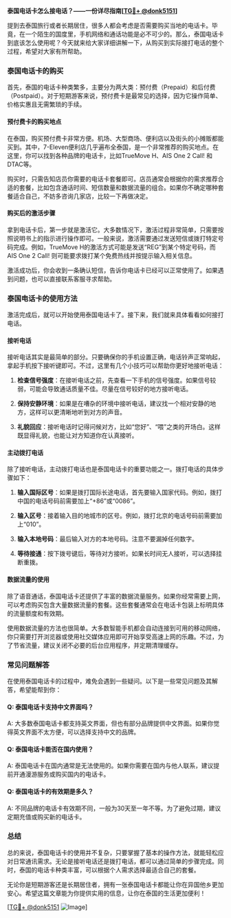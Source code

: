 **泰国电话卡怎么接电话？——一份详尽指南[[TG💪+ @donk5151](https://t.me/s/donk5151)]**

提到去泰国旅行或者长期居住，很多人都会考虑是否需要购买当地的电话卡。毕竟，在一个陌生的国度里，手机网络和通话功能是必不可少的。那么，泰国电话卡到底该怎么使用呢？今天就来给大家详细讲解一下，从购买到实际接打电话的整个过程，希望对大家有所帮助。

### 泰国电话卡的购买

首先，泰国的电话卡种类繁多，主要分为两大类：预付费（Prepaid）和后付费（Postpaid）。对于短期游客来说，预付费卡是最常见的选择，因为它操作简单、价格实惠且无需繁琐的手续。

#### 预付费卡的购买地点

在泰国，购买预付费卡非常方便。机场、大型商场、便利店以及街头的小摊贩都能买到。其中，7-Eleven便利店几乎遍布全泰国，是一个非常推荐的购买地点。在这里，你可以找到各种品牌的电话卡，比如TrueMove H、AIS One 2 Call! 和DTAC等。

购买时，只需告知店员你需要的电话卡套餐即可。店员通常会根据你的需求推荐合适的套餐，比如包含通话时间、短信数量和数据流量的组合。如果你不确定哪种套餐适合自己，不妨多咨询几家店，比较一下再做决定。

#### 购买后的激活步骤

拿到电话卡后，第一步就是激活它。大多数情况下，激活过程非常简单，只需要按照说明书上的指示进行操作即可。一般来说，激活需要通过发送短信或拨打特定号码完成。例如，TrueMove H的激活方式可能是发送“REG”到某个特定号码，而AIS One 2 Call! 则可能要求拨打某个免费热线并按提示输入相关信息。

激活成功后，你会收到一条确认短信，告诉你电话卡已经可以正常使用了。如果遇到问题，也可以直接联系客服寻求帮助。

### 泰国电话卡的使用方法

激活完成后，就可以开始使用泰国电话卡了。接下来，我们就来具体看看如何接打电话。

#### 接听电话

接听电话其实是最简单的部分。只要确保你的手机设置正确，电话铃声正常响起，拿起手机按下接听键即可。不过，这里有几个小技巧可以帮助你更好地接听电话：

1. **检查信号强度**：在接听电话之前，先查看一下手机的信号强度。如果信号较弱，可能会导致通话质量不佳。尽量在信号较好的地方接听电话。
   
2. **保持安静环境**：如果是在嘈杂的环境中接听电话，建议找一个相对安静的地方，这样可以更清晰地听到对方的声音。

3. **礼貌回应**：接听电话时记得问候对方，比如“您好”、“喂”之类的开场白。这样既显得礼貌，也能让对方知道你在认真接听。

#### 主动拨打电话

除了接听电话，主动拨打电话也是泰国电话卡的重要功能之一。拨打电话的具体步骤如下：

1. **输入国际区号**：如果是拨打国际长途电话，首先要输入国家代码。例如，拨打中国的电话号码前需要加上“+86”或“0086”。

2. **输入区号**：接着输入目的地城市的区号。例如，拨打北京的电话号码前需要加上“010”。

3. **输入本地号码**：最后输入对方的本地号码。注意不要漏掉任何数字。

4. **等待接通**：按下拨号键后，等待对方接听。如果长时间无人接听，可以选择挂断重拨。

#### 数据流量的使用

除了语音通话，泰国电话卡还提供了丰富的数据流量服务。如果你经常需要上网，可以考虑购买包含大量数据流量的套餐。这些套餐通常会在电话卡包装上标明具体的流量额度和有效期。

使用数据流量的方法也很简单。大多数智能手机都会自动连接到可用的移动网络，你只需要打开浏览器或使用社交媒体应用即可开始享受高速上网的乐趣。不过，为了节省流量，建议关闭不必要的后台应用程序，并定期清理缓存。

### 常见问题解答

在使用泰国电话卡的过程中，难免会遇到一些疑问。以下是一些常见问题及其解答，希望能帮到你：

#### Q: 泰国电话卡支持中文界面吗？

A: 大多数泰国电话卡都支持英文界面，但也有部分品牌提供中文界面。如果你觉得英文界面不太方便，可以选择支持中文的品牌。

#### Q: 泰国电话卡能否在国内使用？

A: 泰国电话卡在国内通常是无法使用的。如果你需要在国内与他人联系，建议提前开通漫游服务或购买国内的电话卡。

#### Q: 泰国电话卡的有效期是多久？

A: 不同品牌的电话卡有效期不同，一般为30天至一年不等。为了避免过期，建议定期充值或购买新的电话卡。

### 总结

总的来说，泰国电话卡的使用并不复杂，只要掌握了基本的操作方法，就能轻松应对日常通讯需求。无论是接听电话还是拨打电话，都可以通过简单的步骤完成。同时，泰国的电话卡种类丰富，可以根据个人需求选择最适合自己的套餐。

无论你是短期游客还是长期居住者，拥有一张泰国电话卡都能让你在异国他乡更加安心。希望这篇文章能为你提供实用的信息，让你在泰国的生活更加便利！

[[TG💪+ @donk5151](https://t.me/s/donk5151) ![Image](https://i.postimg.cc/rwNCRYN7/Snipaste-2025-04-30-17-27-05.png)]